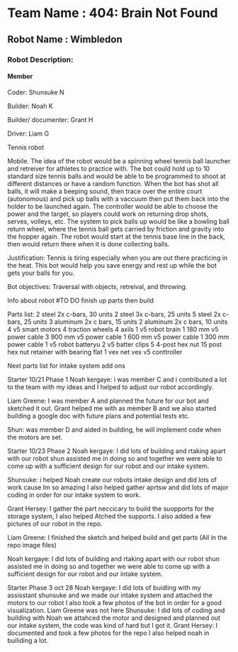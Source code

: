 # Team Name : 404: Brain Not Found

## Robot Name : Wimbledon

### Robot Description:

#### Member
Coder: Shunsuke N

Builder: Noah K

Builder/ documenter: Grant H

Driver: Liam G


Tennis robot

Mobile. The idea of the robot would be a spinning wheel tennis ball launcher and retreiver for athletes to practice with. The bot could hold up to 10 standard size tennis balls and would be able to be programmed to shoot at different distances or have  a random function. When the bot has shot all balls, it will make a beeping sound, then trace over the entire court (autonomous) and pick up balls with a vaccuum then put them back into the holder to be launched again. The controller would be able to choose the power and the target, so players could work on returning drop shots, serves, volleys, etc. The system to pick balls up would be like a bowling ball return wheel, where the tennis ball gets carried by friction and gravity into the hopper again. The robot would start at the tennis base line in the back, then would return there when it is done collecting balls. 

Justification:
Tennis is tiring especially when you are out there practicing in the heat. This bot would help you save energy and rest up while the bot gets your balls for you.

Bot objectives: Traversal with objects, retreival, and throwing.

Info about robot
#TO DO
finish up parts then build

Parts list: 
2 steel 2x c-bars, 30 units
2 steel 3x c-bars, 25 units
5 steel 2x c-bars, 25 units
3 aluminum 2x c bars, 15 units
2 aluminum 2x c bars, 10 units
4 v5 smart motors
4 traction wheels
4 axils
1 v5 robot brain
1 180 mm v5 power cable
3 900 mm v5 power cable
1 600 mm v5 power cable
1 300 mm power cable
1 v5 robot batteryu 
2 v5 batter clips
5 4-post hex nut
15 post hex nut retainer with bearing flat
1 vex net
vex v5 conttroller

Next parts list for intake system
add ons

Starter 10/21 Phase 1
Noah kergaye: i was member C and i contributed a lot to the team with my ideas and I helped to adjust our robot accordingly.

Liam Greene: I was member A and planned the future for our bot and sketched it out.
Grant helped me with as member B and we also started building a google doc with future plans and potential tests etc.

Shun: was member D and aided in building, he will implement code when the motors are set.

Starter 10/23 Phase 2
Noah kergaye: I did lots of building and rtaking apart with our robot shun assisted me in doing so and together we were able to come up with a sufficient design for our robot and our intake system.

Shunsuke: i helped Noah create our robots intake design and did lots of work cause Im so amazing I also helped gather aprtsw and did lots of major coding in order for our intake system to work.

Grant Hersey: I gather the part neccicary to build the suopports for the storage system, I also helped Atched the supports. I also added a few pictures of our robot in the repo.

Liam Greene: I finished the sketch and helped build and get parts (All in the repo image files)

Noah kergaye: I did lots of building and rtaking apart with our robot shun assisted me in doing so and together we were able to come up with a sufficient design for our robot and our intake system.

Starter Phase 3 oct 28
Noah kergaye: I did lots of buidling with my assisstant shunsuke and we made our intake system and attached the motors to our robot I also took a few photos of the bot in order for a good visualization.
Liam Greene was not here
Shunsuke: I did lots of coding and building with Noah we attahced the motor and designed and planned out our intake system, the code was kind of hard but I got it.
Grant Hersey: I documented and took a few photos for the repo I also helped noah in builiding a lot.




